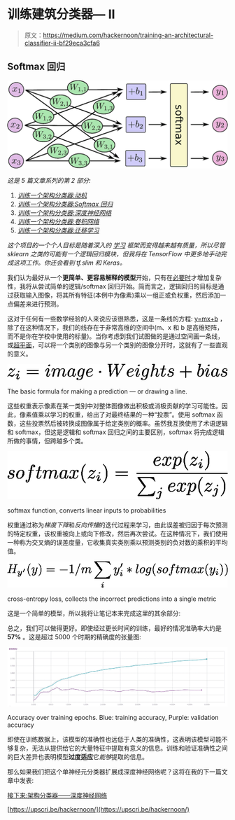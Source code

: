 # 训练建筑分类器— II

> 原文：<https://medium.com/hackernoon/training-an-architectural-classifier-ii-bf29eca3cfa6>

## Softmax 回归

![](img/2c8a43e84672c593835fbb5f4fcf2b35.png)

*这是 5 篇文章系列的第 2 部分:*

1.  [*训练一个架构分类器:动机*](/@mcculloughrt/training-an-architectural-classifier-5f1b4f512368)
2.  [*训练一个架构分类器:Softmax 回归*](/@mcculloughrt/training-an-architectural-classifier-ii-bf29eca3cfa6)
3.  [*训练一个架构分类器:深度神经网络*](/@mcculloughrt/training-an-architectural-classifier-iii-84dd5f3cf51c)
4.  [*训练一个架构分类器:卷积网络*](/@mcculloughrt/training-an-architectural-classifier-iv-4f76bc6844bc)
5.  [*训练一个架构分类器:迁移学习*](/@mcculloughrt/training-an-architectural-classifier-v-fe82e83e94ec)

*这个项目的一个个人目标是随着深入的* [*学习*](https://hackernoon.com/tagged/learning) *框架而变得越来越有质量，所以尽管 sklearn 之类的可能有一个逻辑回归模块，但我将在 TensorFlow 中更多地手动完成这项工作。你还会看到 tf.slim 和 Keras。*

我们认为最好从一个**更简单、更容易解释的模型**开始，只有在[必要时](https://hackernoon.com/tagged/nessecary)才增加复杂性，我将从尝试简单的逻辑/softmax 回归开始。简而言之，逻辑回归的目标是通过获取输入图像，将其所有特征(本例中为像素)乘以一组正或负权重，然后添加一点偏差来进行预测。

这对于任何有一些数学经验的人来说应该很熟悉，这是一条线的方程: [y=mx+b](http://mathworld.wolfram.com/LinearEquation.html) ，除了在这种情况下，我们的线存在于非常高维的空间中(m、x 和 b 是高维矩阵，而不是你在学校中使用的标量)。当你考虑到我们试图做的是通过空间画一条线，或[超平面](https://en.wikipedia.org/wiki/Hyperplane)，可以将一个类别的图像与另一个类别的图像分开时，这就有了一些直观的意义。

![](img/89a5f25003f35c6af4408b57987e5a13.png)

The basic formula for making a prediction — or drawing a line.

这些权重表示像素在某一类别中对整体图像做出积极或消极贡献的学习可能性。因此，像素值乘以学习的权重，给出了对最终结果的一种“投票”。使用 softmax 函数，这些投票然后被转换成图像属于给定类别的概率。虽然我互换使用了术语逻辑和 softmax，但这是逻辑和 softmax 回归之间的主要区别，softmax 将完成逻辑所做的事情，但跨越多个类。

![](img/6d28e9c79e8ca3f200fa7d2761612a5f.png)

softmax function, converts linear inputs to probabilities

权重通过称为*梯度下降*和*反向传播*的迭代过程来学习，由此误差被归因于每次预测的特定权重，该权重被向上或向下修改，然后再次尝试。在这种情况下，我们使用一种称为交叉熵的误差度量，它收集真实类别乘以预测类别的负对数的乘积的平均值。

![](img/11dcae9ea31d563cfe935c159c159a0c.png)

cross-entropy loss, collects the incorrect predictions into a single metric

这是一个简单的模型，所以我将让笔记本来完成这里的其余部分:

总之，我们可以做得更好。即使经过更长时间的训练，最好的情况准确率大约是 **57%** 。这是超过 5000 个时期的精确度的张量图:

![](img/ad0c15d165b5b9c3c29e7f039683a7a3.png)

Accuracy over training epochs. Blue: training accuracy, Purple: validation accuracy

即使在训练数据上，该模型的准确性也远低于人类的准确性，这表明该模型可能不够复杂，无法从提供给它的大量特征中提取有意义的信息。训练和验证准确性之间的巨大差异也表明模型**过度适应**它*能够*提取的信息。

那么如果我们把这个单神经元分类器扩展成深度神经网络呢？这将在我的下一篇文章中发表:

[接下来:架构分类器——深度神经网络](/@mcculloughrt/training-an-architectural-classifier-iii-84dd5f3cf51c)

[https://upscri.be/hackernoon/](https://upscri.be/hackernoon/)